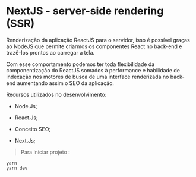 # NextJS - server-side rendering (SSR)

Renderização da aplicação ReactJS para o servidor, isso é possível graças ao NodeJS que permite criarmos os componentes React no back-end e trazê-los prontos ao carregar a tela.

Com esse comportamento podemos ter toda flexibilidade da componentização do ReactJS somados à performance e habilidade de indexação nos motores de busca de uma interface renderizada no back-end aumentando assim o SEO da aplicação.

Recursos utilizados no desenvolvimento:

* Node.Js;

* React.Js;

* Conceito SEO;

* Next.Js;

>Para iniciar projeto :

    yarn
    yarn dev



